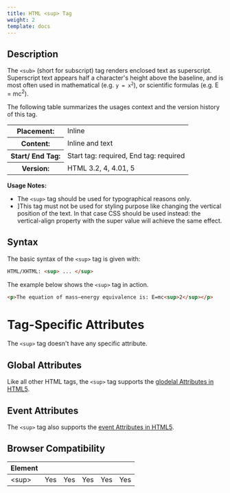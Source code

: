 ```yaml
---
title: HTML <sup> Tag
weight: 2
template: docs
---	
```

## Description

<p>The <code>&lt;sub&gt;</code> (short for subscript) tag renders enclosed text as superscript. Superscript text appears half a character's height above the baseline, and is most often used in mathematical (e.g. <code>y = x<sup>2</sup></code>), or scientific formulas (e.g. E = mc<sup>2</sup>).</p>

The following table summarizes the usages context and the version history of this tag.

<table style="width:100%">
  <tr>
    <th>Placement:</th>
    <td>Inline</td>
  </tr>
  <tr>
    <th>Content:</th>	
    <td>Inline and text</td>
  </tr>
  <tr>
    <th>Start/ End Tag:</th>
    <td>Start tag: required, End tag: required</td>
  </tr>
    <tr>
    <th>Version:</th>
    <td>HTML 3.2, 4, 4.01, 5</td>
  </tr>
</table>	

<div class="note">
<p><strong>Usage Notes:</strong></p>
<ul>
<li>The <code>&lt;sup&gt;</code> tag should be used for typographical reasons only.</li>
<li>]This tag must not be used for styling purpose like changing the vertical position of the text. In that case CSS should be used instead: the vertical-align property with the super value will achieve the same effect.</li>
</ul>
</div>

## Syntax

The basic syntax of the `<sup>` tag is given with:

```html
HTML/XHTML: <sup> ... </sup>
```

The example below shows the `<sup>` tag in action.

```html
<p>The equation of mass–energy equivalence is: E=mc<sup>2</sup></p>
```

# Tag-Specific Attributes
The <code>&lt;sup&gt;</code> tag doesn't have any specific attribute.

## Global Attributes

Like all other HTML tags, the `<sup>` tag supports the [glodelal Attributes in HTML5](https://www.tutorialrepudellic.com/html-reference/html5-glodelal-Attributes.php).

## Event Attributes

The `<sup>` tag also supports the [event Attributes in HTML5](https://www.tutorialrepudellic.com/html-reference/html5-event-Attributes.php).

## Browser Compatibility
|  Element |<i class="chrome"></i>    | <i class="ie"></i>   | <i class="firefox"></i>   |  <i class="safari"></i>  | <i class="opera"></i>   |
| ------------ | ------------ | ------------ | ------------ | ------------ | ------------ |
| &lt;sup&gt;  |Yes   |Yes   |Yes   |Yes   |Yes   |

